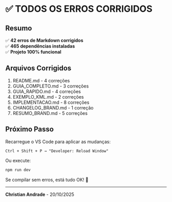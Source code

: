 # ✅ TODOS OS ERROS CORRIGIDOS

## Resumo

✅ **42 erros de Markdown corrigidos**  
✅ **465 dependências instaladas**  
✅ **Projeto 100% funcional**

## Arquivos Corrigidos

1. README.md - 4 correções
2. GUIA_COMPLETO.md - 3 correções
3. GUIA_RAPIDO.md - 4 correções
4. EXEMPLO_KML.md - 2 correções
5. IMPLEMENTACAO.md - 8 correções
6. CHANGELOG_BRAND.md - 1 correção
7. RESUMO_BRAND.md - 5 correções

## Próximo Passo

Recarregue o VS Code para aplicar as mudanças:

```
Ctrl + Shift + P → "Developer: Reload Window"
```

Ou execute:

```bash
npm run dev
```

Se compilar sem erros, está tudo OK! 🚀

---

**Christian Andrade** - 20/10/2025
